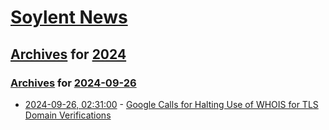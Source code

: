 # [Soylent News](../../../README.md)

## [Archives](../../index.md) for [2024](../index.md)

### [Archives](../../index.md) for [2024-09-26](index.md)

* [2024-09-26, 02:31:00](https://soylentnews.org/article.pl?sid=24/09/25/122258&from=rss) - [Google Calls for Halting Use of WHOIS for TLS Domain Verifications](https://soylentnews.org/article.pl?sid=24/09/25/122258&from=rss)
